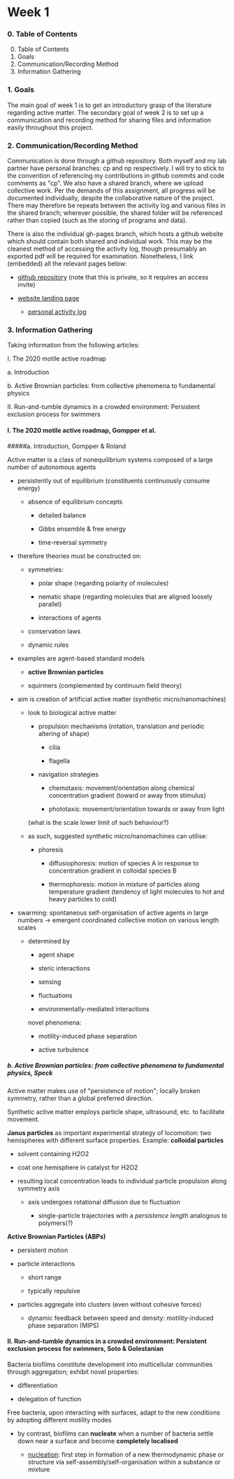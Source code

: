 <script type="text/javascript"
  src="https://cdnjs.cloudflare.com/ajax/libs/mathjax/2.7.0/MathJax.js?config=TeX-AMS_CHTML">
</script>
<script type="text/x-mathjax-config">
  MathJax.Hub.Config({
    tex2jax: {
      inlineMath: [['$','$'], ['\\(','\\)']],
      processEscapes: true},
      jax: ["input/TeX","input/MathML","input/AsciiMath","output/CommonHTML"],
      extensions: ["tex2jax.js","mml2jax.js","asciimath2jax.js","MathMenu.js","MathZoom.js","AssistiveMML.js", "[Contrib]/a11y/accessibility-menu.js"],
      TeX: {
      extensions: ["AMSmath.js","AMSsymbols.js","noErrors.js","noUndefined.js"],
      equationNumbers: {
      autoNumber: "AMS"
      }
    }
  });
</script>


# Week 1

### 0. Table of Contents

0. Table of Contents
1. Goals
2. Communication/Recording Method
3. Information Gathering

### 1. Goals

The main goal of week 1 is to get an introductory grasp of the literature regarding active matter.
The secondary goal of week 2 is to set up a communication and recording method for sharing files and information easily throughout this project.

### 2. Communication/Recording Method

Communication is done through a github repository. Both myself and my lab partner have personal branches: cp and np respectively. I will try to stick to the convention of referencing my contributions in github commits and code comments as "cp". We also have a shared branch, where we upload collective work. Per the demands of this assignment, all progress will be documented individually, despite the collaborative nature of the project. There may therefore be repeats between the activity log and various files in the shared branch; wherever possible, the shared folder will be referenced rather than copied (such as the storing of programs and data).

There is also the individual gh-pages branch, which hosts a github website which should contain both shared and individual work. This may be the cleanest method of accessing the activity log, though presumably an exported pdf will be required for examination. Nonetheless, I link (embedded) all the relevant pages below:

- [github repository](https://github.com/LDRTCH/msci-wiki) (note that this is private, so it requires an access invite)

- [website landing page](https://ldrtch.github.io/msci-wiki/)

	- [personal activity log](https://ldrtch.github.io/msci-wiki/activity_log/landing.html)

### 3. Information Gathering

Taking information from the following articles:

I. The 2020 motile active roadmap

a. Introduction
	
b. Active Brownian particles: from collective phenomena to fundamental physics

II. Run-and-tumble dynamics in a crowded environment: Persistent exclusion process for swimmers

#### I. The 2020 motile active roadmap, Gompper et al.
	
#####a. Introduction, Gompper & Roland

Active matter is a class of nonequilibrium systems composed of a large number of autonomous agents

- persistently out of equilibrium (constituents continuously consume energy)

	- absence of equilibrium concepts

		- detailed balance

		- Gibbs ensemble & free energy

		- time-reversal symmetry

- therefore theories must be constructed on:

	- symmetries:

		- polar shape (regarding polarity of molecules)

		- nematic shape (regarding molecules that are aligned loosely parallel)

		- interactions of agents

	- conservation laws

	- dynamic rules

- examples are agent-based standard models

	- <b>active Brownian particles</b>

	- squirmers
	(complemented by continuum field theory)

- aim is creation of artificial active matter (synthetic micro/nanomachines)

	- look to biological active matter

		- propulsion mechanisms (rotation, translation and periodic altering of shape)

			- cilia

			- flagella

		- navigation strategies

			- chemotaxis: movement/orientation along chemical concentration gradient (toward or away from stimulus)

			- phototaxis: movement/orientation towards or away from light

		(what is the scale lower limit of such behaviour?)

	- as such, suggested synthetic micro/nanomachines can utilise:

		- phoresis

			- diffusiophoresis: motion of species A in response to concentration gradient in colloidal species B

			- thermophoresis: motion in mixture of particles along temperature gradient (tendency of light molecules to hot and heavy particles to cold)

- swarming: spontaneous self-organisation of active agents in large numbers -> emergent coordinated collective motion on various length scales

	- determined by

		- agent shape

		- steric interactions

		- sensing

		- fluctuations

		- environmentally-mediated interactions

		novel phenomena:

		- motility-induced phase separation

		- active turbulence

##### b. Active Brownian particles: from collective phenomena to fundamental physics, Speck

Active matter makes use of "persistence of motion"; locally broken symmetry, rather than a global preferred direction.

Synthetic active matter employs particle shape, ultrasound, etc. to facilitate movement.

**Janus particles** as important experimental strategy of locomotion: two hemispheres with different surface properties. Example: **colloidal particles**

- solvent containing H2O2

- coat one hemisphere in catalyst for H2O2

- resulting local concentration leads to individual particle propulsion along symmetry axis
	
	- axis undergoes rotational diffusion due to fluctuation
	
		- single-particle trajectories with a *persistence length* analogous to polymers(?)
		
**Active Brownian Particles (ABPs)**

- persistent motion

- particle interactions

	- short range
	
	- typically repulsive
	
- particles aggregate into clusters (even without cohesive forces)

	- dynamic feedback between speed and density: motility-induced phase separation (MIPS)
	
#### II. Run-and-tumble dynamics in a crowded environment: Persistent exclusion process for swimmers, Soto & Golestanian

Bacteria biofilms constitute development into multicellular communities through aggregation; exhibit novel properties:

- differentiation
	
- delegation of function
	
Free bacteria, upon interacting with surfaces, adapt to the new conditions by adopting different motility modes

- by contrast, biofilms can **nucleate** when a number of bacteria settle down near a surface and become <b>completely localised</b>
		
	- [nucleation](https://en.wikipedia.org/wiki/Nucleation): first step in formation of a new thermodynamic phase or structure via self-assembly/self-organisation within a substance or mixture
		
	
		
		

	


